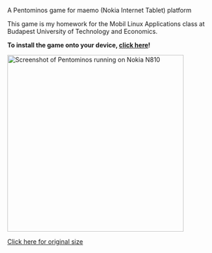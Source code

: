A Pentominos game for maemo (Nokia Internet Tablet) platform

This game is my homework for the Mobil Linux Applications class at Budapest University of Technology and Economics.

**To install the game onto your device, [click here](http://pentominos.googlecode.com/files/pentominos_0.1-1_armel.deb)!**

<img src='http://pentominos.googlecode.com/files/Pentominos_on_Nokia-N810.png' alt='Screenshot of Pentominos running on Nokia N810' title='Screenshot of Pentominos running on Nokia N810' width='400'>

<a href='http://pentominos.googlecode.com/files/Pentominos_on_Nokia-N810.png'>Click here for original size</a>